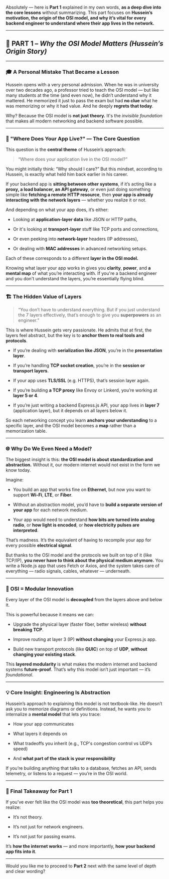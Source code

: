 Absolutely — here is **Part 1** explained in my own words, **as a deep dive into the core lessons** without summarizing. This part focuses on **Hussein’s motivation, the origin of the OSI model, and why it’s vital for every backend engineer to understand where their app lives in the network.**

---

## 📘 PART 1 – _Why the OSI Model Matters (Hussein’s Origin Story)_

---

### 🎓 A Personal Mistake That Became a Lesson

Hussein opens with a very personal admission. When he was in university over two decades ago, a professor tried to teach the OSI model — but like many students at the time (and even now), he didn’t understand why it mattered. He memorized it just to pass the exam but had **no clue** what he was memorizing or why it had value. And he deeply **regrets that today**.

Why? Because the OSI model is **not just theory.** It's the _invisible foundation_ that makes all modern networking and backend software possible.

---

### 🧠 "Where Does Your App Live?" — The Core Question

This question is the **central theme** of Hussein’s approach:

> “Where does your application live in the OSI model?”

You might initially think: “Why should I care?” But this mindset, according to Hussein, is exactly what held him back earlier in his career.

If your backend app is **sitting between other systems**, if it’s acting like a **proxy, a load balancer, an API gateway**, or even just doing something simple like **fetching a remote HTTP resource**, then **your app is already interacting with the network layers** — whether you realize it or not.

And depending on what your app does, it’s either:

- Looking at **application-layer data** like JSON or HTTP paths,
    
- Or it's looking at **transport-layer** stuff like TCP ports and connections,
    
- Or even peeking into **network-layer** headers (IP addresses),
    
- Or dealing with **MAC addresses** in advanced networking setups.
    

Each of these corresponds to a different **layer in the OSI model.**

Knowing what layer your app works in gives you **clarity**, **power**, and **a mental map** of what you’re interacting with. If you're a backend engineer and you don't understand the layers, you’re essentially flying blind.

---

### 🏗️ The Hidden Value of Layers

> “You don’t have to understand everything. But if you just understand the 7 layers effectively, that’s enough to give you **superpowers** as an engineer.”

This is where Hussein gets very passionate. He admits that at first, the layers feel abstract, but the key is to **anchor them to real tools and protocols**.

- If you’re dealing with **serialization like JSON**, you’re in the **presentation layer**.
    
- If you’re handling **TCP socket creation**, you’re in the **session or transport layers**.
    
- If your app uses **TLS/SSL** (e.g. HTTPS), that’s session layer again.
    
- If you’re building **a TCP proxy** like Envoy or Linkerd, you’re working at **layer 5 or 4**.
    
- If you’re just writing a backend Express.js API, your app lives in **layer 7** (application layer), but it depends on all layers below it.
    

So each networking concept you learn **anchors your understanding** to a specific layer, and the OSI model becomes a **map** rather than a memorization table.

---

### 🌐 Why Do We Even Need a Model?

The biggest insight is this: **the OSI model is about standardization and abstraction.** Without it, our modern internet would not exist in the form we know today.

Imagine:

- You build an app that works fine on **Ethernet**, but now you want to support **Wi-Fi**, **LTE**, or **Fiber**.
    
- Without an abstraction model, you’d have to **build a separate version of your app** for each network medium.
    
- Your app would need to understand **how bits are turned into analog radio**, or **how light is encoded**, or **how electricity pulses are interpreted**.
    

That’s madness. It’s the equivalent of having to recompile your app for every possible **electrical signal**.

But thanks to the OSI model and the protocols we built on top of it (like TCP/IP), **you never have to think about the physical medium anymore.** You write a Node.js app that uses Fetch or Axios, and the system takes care of everything — radio signals, cables, whatever — underneath.

---

### 🧬 OSI = Modular Innovation

Every layer of the OSI model is **decoupled** from the layers above and below it.

This is powerful because it means we can:

- Upgrade the physical layer (faster fiber, better wireless) **without breaking TCP**.
    
- Improve routing at layer 3 (IP) **without changing** your Express.js app.
    
- Build new transport protocols (like **QUIC**) on top of **UDP**, **without changing your existing stack**.
    

This **layered modularity** is what makes the modern internet and backend systems **future-proof**. That’s why this model isn’t just important — it’s _foundational_.

---

### 💡 Core Insight: Engineering Is Abstraction

Hussein’s approach to explaining this model is not textbook-like. He doesn’t ask you to memorize diagrams or definitions. Instead, he wants you to internalize a **mental model** that lets you trace:

- How your app communicates
    
- What layers it depends on
    
- What tradeoffs you inherit (e.g., TCP's congestion control vs UDP’s speed)
    
- And **what part of the stack is your responsibility**
    

If you’re building anything that talks to a database, fetches an API, sends telemetry, or listens to a request — you’re in the OSI world.

---

### 🧭 Final Takeaway for Part 1

If you’ve ever felt like the OSI model was **too theoretical**, this part helps you realize:

- It’s not theory.
    
- It’s not just for network engineers.
    
- It’s not just for passing exams.
    

It’s **how the internet works** — and more importantly, **how your backend app fits into it**.

---

Would you like me to proceed to **Part 2** next with the same level of depth and clear wording?